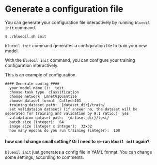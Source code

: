 # Generate a configuration file

You can generate your configuration file interactively by running `blueoil init` command.

    $ ./blueoil.sh init

`blueoil init` command generates a configuration file to train your new model.

With the `blueoil init` command, you can configure your training configuration interactively.

This is an example of configuration.
```
#### Generate config ####
  your model name ():  test
  choose task type  classification
  choose network  LmnetV1Quantize
  choose dataset format  Caltech101
  training dataset path:  {dataset_dir}/train/
  set validataion dataset? (if answer no, the dataset will be separated for training and validation by 9:1 ratio.)  yes
  validataion dataset path:  {dataset_dir}/test/
  batch size (integer):  64
  image size (integer x integer):  32x32
  how many epochs do you run training (integer):  100
```

#### how can I change small setting? Or I need to re-run `bluoil init` again?

`blueoil init` just generates a config file in YAML format. You can change some settings, according to comments.

